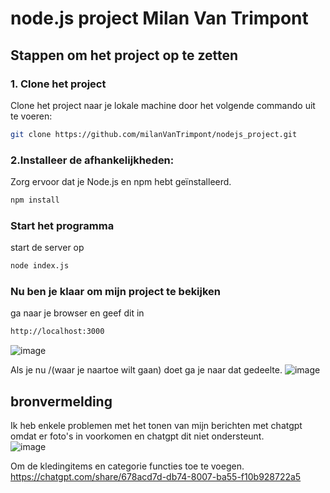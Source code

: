 # node.js project Milan Van Trimpont


## Stappen om het project op te zetten

### 1. Clone het project

Clone het project naar je lokale machine door het volgende commando uit te voeren:

```bash
git clone https://github.com/milanVanTrimpont/nodejs_project.git
```

### 2.Installeer de afhankelijkheden:

 Zorg ervoor dat je Node.js en npm hebt geïnstalleerd.

```bash
npm install
```
### Start het programma
start de server op
```bash
node index.js
```
### Nu ben je klaar om mijn project te bekijken
ga naar je browser en geef dit in
```bash
http://localhost:3000
```
![image](https://github.com/user-attachments/assets/d7468cd2-1768-4440-ae4a-0df2e4c6e80d)<br>

Als je nu /(waar je naartoe wilt gaan) doet ga je naar dat gedeelte.
![image](https://github.com/user-attachments/assets/175edd60-9207-4bd1-96fb-8e3e5104c585)<br>

## bronvermelding
Ik heb enkele problemen met het tonen van mijn berichten met chatgpt omdat er foto's in voorkomen en chatgpt dit niet ondersteunt. <br>
![image](https://github.com/user-attachments/assets/25a25b12-7ac3-423a-8ac8-4ee68e07055c)

Om de kledingitems en categorie functies toe te voegen. https://chatgpt.com/share/678acd7d-db74-8007-ba55-f10b928722a5
